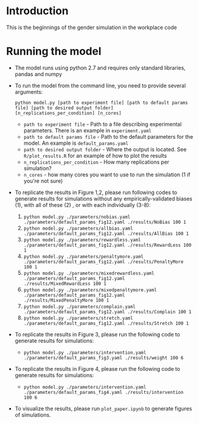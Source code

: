 # Introduction

This is the beginnings of the gender simulation in the workplace code

# Running the model

- The model runs using python 2.7 and requires only standard libraries, pandas and numpy

- To run the model from the command line, you need to provide several arguments:

    ```
    python model.py [path to experiment file] [path to default params file] [path to desired output folder] [n_replications_per_condition] [n_cores]
    ```

    - ```path to experiment file``` - Path to a file describing experimental parameters.  There is an example in ```experiment.yaml```
    - ```path to default params file``` - Path to the default parameters for the model. An example is ```default_params.yaml```
    - ```path to desired output folder``` - Where the output is located. See ```R/plot_results.R``` for an example of how to plot the results
    - ```n_replications_per_condition``` - How many replications per simulation?
    - ```n_cores``` - how many cores you want to use to run the simulation (1 if you're not sure)


- To replicate the results in Figure 1,2, please run following codes to generate results for simulations without any empirically-validated biases (1), with all of these (2) , or with each individually (3-8):

    1. ```python model.py ./parameters/nobias.yaml ./parameters/default_params_fig12.yaml ./results/NoBias 100 1 ```
    2. ```python model.py ./parameters/allbias.yaml ./parameters/default_params_fig12.yaml ./results/AllBias 100 1 ```
    3. ```python model.py ./parameters/rewardless.yaml ./parameters/default_params_fig12.yaml ./results/RewardLess 100 1 ```
    4. ```python model.py ./parameters/penaltymore.yaml ./parameters/default_params_fig12.yaml ./results/PenaltyMore 100 1 ```
    5. ```python model.py ./parameters/mixedrewardless.yaml ./parameters/default_params_fig12.yaml ./results/MixedRewardLess 100 1 ```
    6. ```python model.py ./parameters/mixedpenaltymore.yaml ./parameters/default_params_fig12.yaml ./results/MixedPenaltyMore 100 1 ```
    7. ```python model.py ./parameters/complain.yaml ./parameters/default_params_fig12.yaml ./results/Complain 100 1 ```
    8. ```python model.py ./parameters/stretch.yaml ./parameters/default_params_fig12.yaml ./results/Stretch 100 1 ```

- To replicate the results in Figure 3, please run the following code to generate results for simulations:

    - ```python model.py ./parameters/intervention.yaml ./parameters/default_params_fig3.yaml ./results/weight 100 6 ```

- To replicate the results in Figure 4, please run the following code to generate results for simulations:

    - ```python model.py ./parameters/intervention.yaml ./parameters/default_params_fig4.yaml ./results/intervention 100 6 ```

- To visualize the results, please run ```plot_paper.ipynb``` to generate figures of simulations. 



